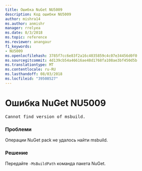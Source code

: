 ```yaml
---
title: Ошибка NuGet NU5009
description: Код ошибки NU5009
author: mishra14
ms.author: anmishr
manager: rrelyea
ms.date: 8/3/2018
ms.topic: reference
ms.reviewer: anangaur
f1_keywords:
- NU5009
ms.openlocfilehash: 3785f7cc6e83f2a16c4035859c4c07e34456d0f0
ms.sourcegitcommit: 4d139cb54a46616ae48d1768fa108ae3bf450d5b
ms.translationtype: MT
ms.contentlocale: ru-RU
ms.lasthandoff: 08/03/2018
ms.locfileid: "39508527"
---
```

# <a name="nuget-error-nu5009"></a>Ошибка NuGet NU5009
<pre>Cannot find version of msbuild.</pre>

### <a name="issue"></a>Проблеми

Операции NuGet pack не удалось найти msbuild.


### <a name="solution"></a>Решение

Передайте `-MsBuildPath` команда пакета NuGet.


